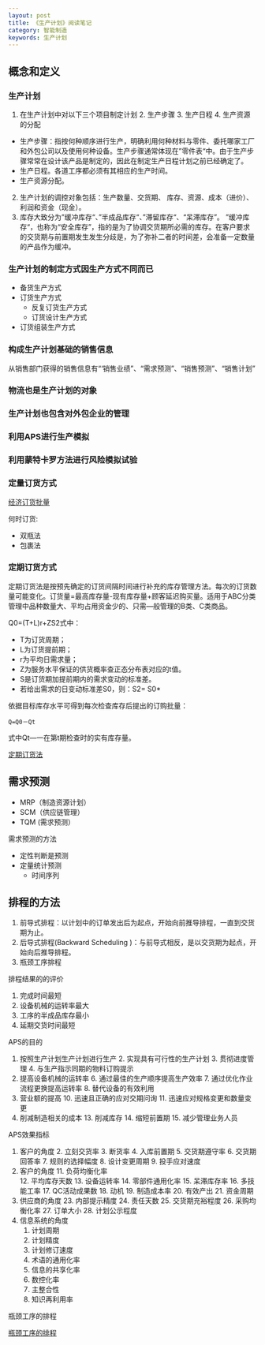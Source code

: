 ```yaml
---
layout: post
title: 《生产计划》阅读笔记
category: 智能制造
keywords: 生产计划
---
```


## 概念和定义
### 生产计划
1. 在生产计划中对以下三个项目制定计划
	2. 生产步骤
	3. 生产日程
	4. 生产资源的分配

* 生产步骤：指按何种顺序进行生产，明确利用何种材料与零件、委托哪家工厂和外包公司以及使用何种设备。生产步骤通常体现在”零件表“中。由于生产步骤常常在设计该产品是制定的，因此在制定生产日程计划之前已经确定了。
* 生产日程。各道工序都必须有其相应的生产时间。
* 生产资源分配。

2. 生产计划的调控对象包括：生产数量、交货期、 库存、资源、成本（进价）、利润和资金（现金）。
3. 库存大致分为”缓冲库存“、”半成品库存“、”滞留库存“、“呆滞库存”。 ”缓冲库存“，也称为“安全库存”，指的是为了协调交货期所必需的库存。在客户要求的交货期与前置期发生发生分歧是，为了弥补二者的时间差，会准备一定数量的产品作为缓冲。

### 生产计划的制定方式因生产方式不同而已
* 备货生产方式
* 订货生产方式
	* 反复订货生产方式
	* 订货设计生产方式
* 订货组装生产方式


### 构成生产计划基础的销售信息
从销售部门获得的销售信息有“‘销售业绩”、“需求预测”、“销售预测”、“销售计划”


###  物流也是生产计划的对象
### 生产计划也包含对外包企业的管理

### 利用APS进行生产模拟
### 利用蒙特卡罗方法进行风险模拟试验

### 定量订货方式
[经济订货批量](http://hanting.tech/2018/11/03/economic-order-quantity.html)

何时订货:

* 双瓶法
*  	包裹法
### 定期订货方式
定期订货法是按预先确定的订货间隔时间进行补充的库存管理方法。每次的订货数量可能变化。订货量=最高库存量-现有库存量+顾客延迟购买量。适用于ABC分类管理中品种数量大、平均占用资金少的、只需—般管理的B类、C类商品。 

Q0=(T+L)r+ZS2式中：

* T为订货周期；
* L为订货提前期；
* r为平均日需求量；
* Z为服务水平保证的供货概率查正态分布表对应的t值。
* S是订货期加提前期内的需求变动的标准差。
* 若给出需求的日变动标准差S0，则：S2= S0* 

依据目标库存水平可得到每次检查库存后提出的订购批量：
 
 	Q=Q0－Qt

式中Qt—一在第t期检查时的实有库存量。



[定期订货法](https://baike.baidu.com/item/%E5%AE%9A%E6%9C%9F%E8%AE%A2%E8%B4%A7%E6%B3%95)


## 需求预测
* MRP（制造资源计划）
* SCM（供应链管理）
* TQM (需求预测）

需求预测的方法

* 定性判断是预测
* 定量统计预测
	* 时间序列


## 排程的方法
1. 前导式排程：以计划中的订单发出后为起点，开始向前推导排程，一直到交货期为止。
2. 后导式排程(Backward Scheduling )：与前导式相反，是以交货期为起点，开始向后推导排程。
3. 瓶颈工序排程

排程结果的的评价
1. 完成时间最短
2. 设备机械的运转率最大
3. 工序的半成品库存最小
4. 延期交货时间最短


APS的目的

1.  按照生产计划生产计划进行生产
	2. 实现具有可行性的生产计划
	3. 贯彻进度管理
	4. 与生产指示同期的物料订购提示
5. 提高设备机械的运转率
	6. 	通过最佳的生产顺序提高生产效率
	7. 通过优化作业流程更换提高运转率
	8. 替代设备的有效利用
9. 营业额的提高
	10. 迅速且正确的应对交期问询
	11. 迅速应对规格变更和数量变更
12. 削减制造相关的成本
	13. 削减库存
	14. 缩短前置期
	15. 减少管理业务人员

APS效果指标
1.  客户的角度
	2. 立刻交货率
	3. 断货率
	4. 入库前置期
	5. 交货期遵守率
	6. 交货期回答率
	7. 规则的选择幅度
	8. 设计变更周期
	9. 投手应对速度
10. 客户的角度
	11. 负荷均衡化率	
	12. 平均库存天数
	13. 设备运转率
	14. 零部件通用化率
	15. 呆滞库存率
	16. 多技能工率
	17. QC活动成果数
	18. 动机
	19. 制造成本率
	20. 有效产出
	21. 资金周期
22. 供应商的角度
	23. 内部提示精度
	24. 责任天数
	25. 交货期充裕程度
	26. 采购均衡化率
	27. 订单大小
	28. 计划公示程度
2. 信息系统的角度
	1. 计划周期
	2. 计划精度
	3. 计划修订速度
	4. 术语的通用化率
	5. 信息的共享化率
	6. 数控化率
	7. 主整合性
	8. 知识再利用率
	
瓶颈工序的排程

[瓶颈工序的排程](http://www.sgwk.info/productioncontrol/201405273325.html)